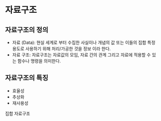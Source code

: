 # 자료구조



## 자료구조의 정의

- 자료 (Data): 현실 세계로 부터 수집한 사실이나 개념의 값 또는 이들의 집합 특정 용도로 사용하기 위해 처리/가공한 것을 정보 이라 한다.
- 자료 구조: 자료구조는 자료값의 모임, 자료 간의 관계 그리고 자료에 적용할 수 있는 함수나 명령을 의미한다.

## 자료구조의 특징

- 효율성
- 추상화
- 재사용성



집합 자료구조